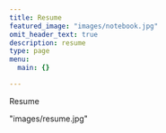 ```yaml
---
title: Resume
featured_image: "images/notebook.jpg"
omit_header_text: true
description: resume
type: page
menu:
  main: {}

---
```


Resume

"images/resume.jpg"